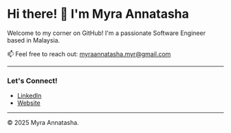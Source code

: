 # Hi there! 👋 I'm Myra Annatasha

Welcome to my corner on GitHub! I'm a passionate Software Engineer based in Malaysia.

📫 Feel free to reach out: myraannatasha.myr@gmail.com

---

### Let's Connect!
- [LinkedIn](https://www.linkedin.com/in/myra-annatasha-myr98/)
- [Website](https://myra-annatasha.pages.dev)

---

© 2025 Myra Annatasha.



